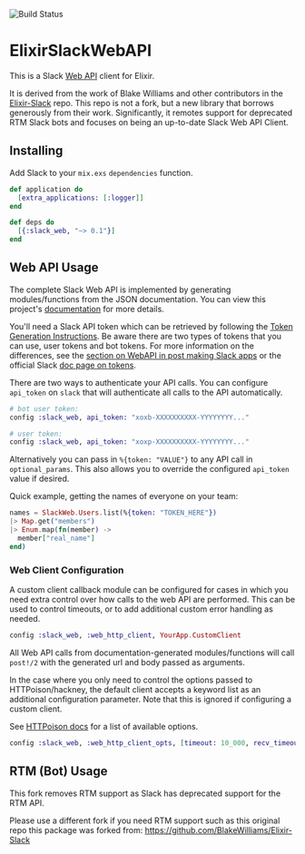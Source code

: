 ![Build Status](https://github.com/amattn/docs/ElixirSlackWebAPI/workflows/elixir.yml/badge.svg)


# ElixirSlackWebAPI

This is a Slack [Web API][] client for Elixir.

It is derived from the work of Blake Williams and other contributors in the [Elixir-Slack][] repo.  This repo is not a fork, but a new library that borrows generously from their work.  Significantly, it remotes support for deprecated RTM Slack bots and focuses on being an up-to-date Slack Web API Client.

[Web API]: https://api.slack.com/web
[Elixir-Slack]: https://github.com/BlakeWilliams/Elixir-Slack

## Installing

Add Slack to your `mix.exs` `dependencies` function.

```elixir
def application do
  [extra_applications: [:logger]]
end

def deps do
  [{:slack_web, "~> 0.1"}]
end
```

## Web API Usage

The complete Slack Web API is implemented by generating modules/functions from
the JSON documentation. You can view this project's [documentation] for more
details.

[documentation]: http://hexdocs.pm/slack_web/

You'll need a Slack API token which can be retrieved by following the [Token Generation Instructions].  Be aware there are two types of tokens that you can use, user tokens and bot tokens.  For more information on the differences, see the [section on WebAPI in post making Slack apps][tokens] or the official Slack [doc page on tokens][slack_tokens].

[Token Generation Instructions]: https://hexdocs.pm/slack/token_generation_instructions.html
[tokens]: https://amattn.com/p/making_a_slack_app_interaction_bot_in_2021.html#web_api
[slack_tokens]: https://api.slack.com/authentication/token-types

There are two ways to authenticate your API calls. You can configure `api_token`
on `slack` that will authenticate all calls to the API automatically.

```elixir
# bot user token:
config :slack_web, api_token: "xoxb-XXXXXXXXXX-YYYYYYYY..."

# user token:
config :slack_web, api_token: "xoxp-XXXXXXXXXX-YYYYYYYY..."
```

Alternatively you can pass in `%{token: "VALUE"}` to any API call in
`optional_params`. This also allows you to override the configured `api_token`
value if desired.

Quick example, getting the names of everyone on your team:

```elixir
names = SlackWeb.Users.list(%{token: "TOKEN_HERE"})
|> Map.get("members")
|> Enum.map(fn(member) ->
  member["real_name"]
end)
```

### Web Client Configuration

A custom client callback module can be configured for cases in which you need extra control
over how calls to the web API are performed. This can be used to control timeouts, or to add additional
custom error handling as needed.

```elixir
config :slack_web, :web_http_client, YourApp.CustomClient
```

All Web API calls from documentation-generated modules/functions will call `post!/2` with the generated url
and body passed as arguments.

In the case where you only need to control the options passed to HTTPoison/hackney, the default client accepts
a keyword list as an additional configuration parameter. Note that this is ignored if configuring a custom client.

See [HTTPoison docs](https://hexdocs.pm/httpoison/HTTPoison.html#request/5) for a list of available options.

```elixir
config :slack_web, :web_http_client_opts, [timeout: 10_000, recv_timeout: 10_000]
```                 

## RTM (Bot) Usage

This fork removes RTM support as Slack has deprecated support for the RTM API.

Please use a different fork if you need RTM support such as this original repo this package was forked from: https://github.com/BlakeWilliams/Elixir-Slack


